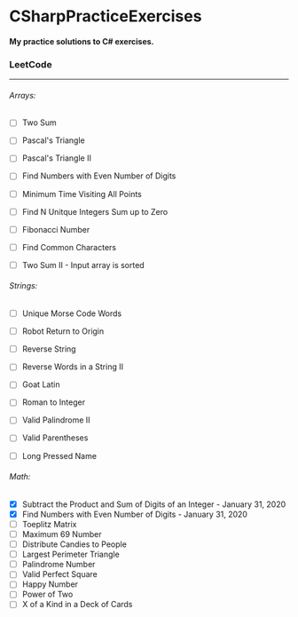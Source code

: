 # CSharpPracticeExercises
#### My practice solutions to C# exercises.

### LeetCode
-------------------------------

###### Arrays:

- [ ] Two Sum
- [ ] Pascal's Triangle
- [ ] Pascal's Triangle II
- [ ] Find Numbers with Even Number of Digits
- [ ] Minimum Time Visiting All Points
- [ ] Find N Unitque Integers Sum up to Zero
- [ ] Fibonacci Number
- [ ] Find Common Characters
- [ ] Two Sum II - Input array is sorted



###### Strings:

- [ ] Unique Morse Code Words
- [ ] Robot Return to Origin
- [ ] Reverse String
- [ ] Reverse Words in a String II
- [ ] Goat Latin
- [ ] Roman to Integer
- [ ] Valid Palindrome II
- [ ] Valid Parentheses
- [ ] Long Pressed Name


###### Math:

- [X] Subtract the Product and Sum of Digits of an Integer - January 31, 2020
- [X] Find Numbers with Even Number of Digits - January 31, 2020
- [ ] Toeplitz Matrix
- [ ] Maximum 69 Number
- [ ] Distribute Candies to People
- [ ] Largest Perimeter Triangle
- [ ] Palindrome Number
- [ ] Valid Perfect Square
- [ ] Happy Number
- [ ] Power of Two
- [ ] X of a Kind in a Deck of Cards
